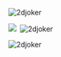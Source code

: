 
<p align="left"> <img src="https://komarev.com/ghpvc/?username=2djoker&label=Profile%20views&color=0e75b6&style=flat" alt="2djoker" /> </p>
<p align="left">
</p>

<p><img align="left" src="https://github.com/2DJoker/2DJoker/assets/109986015/698979d8-eea7-41d8-9240-7d25f7217169" /></p>

<p>&nbsp;<img align="center" src="https://github-readme-stats.vercel.app/api?username=2djoker&show_icons=true&locale=en" alt="2djoker" /></p>

<p><img align="center" src="https://github-readme-streak-stats.herokuapp.com/?user=2djoker&" alt="2djoker" /></p>

